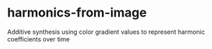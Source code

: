 # harmonics-from-image
Additive synthesis using color gradient values to represent harmonic coefficients over time
